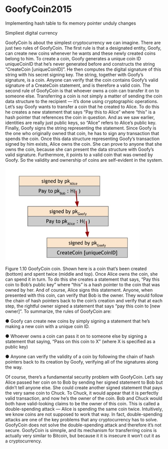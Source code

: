 ﻿# GoofyCoin2015

Implementing hash table to fix memory pointer unduly changes

Simpliest digital currency

GoofyCoin
Is about the simplest cryptocurrency we can imagine. There
are just two rules of GoofyCoin. The first rule is that a designated entity, Goofy, can create new coins
whenever he wants and these newly created coins belong to him.
To create a coin, Goofy generates a unique coin ID uniqueCoinID that he’s never generated before
and constructs the string “CreateCoin [uniqueCoinID]”. He then computes the digital signature of
this string with his secret signing key. The string, together with Goofy’s signature, is a coin. Anyone
can verify that the coin contains Goofy’s valid signature of a CreateCoin statement, and is therefore a
valid coin.
The second rule of GoofyCoin is that whoever owns a coin can transfer it on to someone else.
Transferring a coin is not simply a matter of sending the coin data structure to the recipient — it’s
done using cryptographic operations.
Let’s say Goofy wants to transfer a coin that he created to Alice. To do this he creates a new
statement that says “Pay this to Alice” where “this” is a hash pointer that references the coin in
question. And as we saw earlier, identities are really just public keys, so “Alice” refers to Alice’s public
key. Finally, Goofy signs the string representing the statement. Since Goofy is the one who originally
owned that coin, he has to sign any transaction that spends the coin. Once this data structure
representing Goofy’s transaction signed by him exists, Alice owns the coin. She can prove to anyone
that she owns the coin, because she can present the data structure with Goofy’s valid signature.
Furthermore, it points to a valid coin that was owned by Goofy. So the validity and ownership of coins
are self-evident in the system.

![Alt text](https://github.com/vinils/GoofyCoin2015/blob/master/GoofyCoin.jpg "Figure 1.10")

Figure 1.10 GoofyCoin coin. Shown here is a coin that’s been created (bottom) and spent twice
(middle and top).
Once Alice owns the coin, she can spend it in turn. To do this she creates a statement that says, “Pay
this coin to Bob’s public key” where “this” is a hash pointer to the coin that was owned by her. And of
course, Alice signs this statement. Anyone, when presented with this coin, can verify that Bob is the
owner. They would follow the chain of hash pointers back to the coin’s creation and verify that at
each step, the rightful owner signed a statement that says “pay this coin to [new owner]”.
To summarize, the rules of GoofyCoin are:

● Goofy can create new coins by simply signing a statement that he’s making a new coin with a
unique coin ID.

● Whoever owns a coin can pass it on to someone else by signing a statement that saying, “Pass
on this coin to X” (where X is specified as a public key)

● Anyone can verify the validity of a coin by following the chain of hash pointers back to its
creation by Goofy, verifying all of the signatures along the way.

Of course, there’s a fundamental security problem with GoofyCoin. Let’s say Alice passed her coin on
to Bob by sending her signed statement to Bob but didn’t tell anyone else. She could create another
signed statement that pays the very same coin to Chuck. To Chuck, it would appear that it is perfectly
valid transaction, and now he’s the owner of the coin. Bob and Chuck would both have valid-looking
claims to be the owner of this coin. This is called a double-spending attack — Alice is spending the
same coin twice. Intuitively, we know coins are not supposed to work that way.
In fact, double-spending attacks are one of the key problems that any cryptocurrency has to solve.
GoofyCoin does not solve the double-spending attack and therefore it’s not secure. GoofyCoin is
simnple, and its mechanism for transferring coins is actually very similar to Bitcoin, but because it it is
insecure it won’t cut it as a cryptocurrency.
